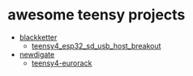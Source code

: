 # awesome teensy projects
* [blackketter](https://github.com/blackketter)
  * [teensy4_esp32_sd_usb_host_breakout](https://github.com/blackketter/teensy4_esp32_sd_usb_host_breakout)
* [newdigate](https://github.com/newdigate)
  * [teensy4-eurorack](https://github.com/blackketter/teensy-eurorack)
